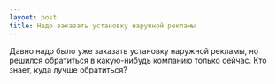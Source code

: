 ```yaml
---
layout: post 
title: Надо заказать установку наружной рекламы 
--- 
```

Давно надо было уже заказать установку наружной рекламы, но решился обратиться в какую-нибудь компанию только сейчас. Кто знает, куда лучше обратиться?